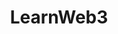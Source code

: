 ---
title: LearnWeb3
description: Learn to harness next-gen technologies to build the bridges that will lead us to a better tomorrow.
url: https://learnweb3.io/
image:
    # url: '/assets/images/cafe.png'
    # alt: 'Cafe'
tags: ['blockchain', 'web3']
listedDate: 2023-11-10
published: true
---